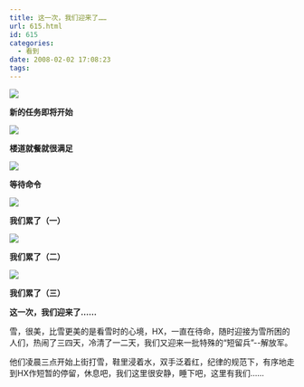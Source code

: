 ```yaml
---
title: 这一次，我们迎来了……
url: 615.html
id: 615
categories:
  - 看到
date: 2008-02-02 17:08:23
tags:
---
```


![](http://photo.guolaijie.com/rooufer/attachments/month_0802/x200822164929.jpg)  

**新的任务即将开始**

  
![](http://photo.guolaijie.com/rooufer/attachments/month_0802/d200822164826.jpg)  

**楼道就餐就很满足**

  
![](http://photo.guolaijie.com/rooufer/attachments/month_0802/v200822164646.jpg)  

**等待命令**

  
![](http://photo.guolaijie.com/rooufer/attachments/month_0802/j200822164757.jpg)  

**我们累了（一）**

  
![](http://photo.guolaijie.com/rooufer/attachments/month_0802/w200822165112.jpg)  

**我们累了（二）**

  
![](http://photo.guolaijie.com/rooufer/attachments/month_0802/y20082216542.jpg)  

**我们累了（三）**

  

**这一次，我们迎来了……**

  
雪，很美，比雪更美的是看雪时的心境，HX，一直在待命，随时迎接为雪所困的人们，热闹了三四天，冷清了一二天，我们又迎来一批特殊的“短留兵”--解放军。  
  
他们凌晨三点开始上街打雪，鞋里浸着水，双手泛着红，纪律的规范下，有序地走到HX作短暂的停留，休息吧，我们这里很安静，睡下吧，这里有我们……
